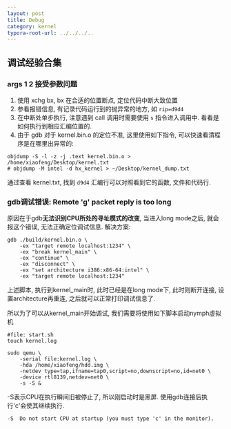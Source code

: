 ```yaml
---
layout: post
title: Debug
category: kernel
typora-root-url: ../../../..
---
```


## 调试经验合集
### args 1 2 接受参数问题
1. 使用 xchg bx, bx 在合适的位置断点, 定位代码中断大致位置
2. 参看报错信息, 有记录代码运行到的抛异常的地方, 如 `rip=d9d4`
3. 在中断处单步执行, 注意遇到 call 调用时需要使用 `s` 指令进入调用中. 看看是如何执行到相应汇编位置的.
4. 由于 gdb 对于 kernel.bin.o 的定位不准, 这里使用如下指令, 可以快速看清程序是在哪里出异常的:
```shell
objdump -S -l -z -j .text kernel.bin.o > /home/xiaofeng/Desktop/kernel.txt
# objdump -M intel -d hx_kernel > ~/Desktop/kernel_dump.txt
```
通过查看 kernel.txt, 找到 `d9d4` 汇编行可以对照看到它的函数, 文件和代码行.



### gdb调试错误: Remote 'g' packet reply is too long

原因在于gdb**无法识别CPU所处的寻址模式的改变**, 当进入long mode之后, 就会报这个错误, 无法正确定位调试信息. 解决方案:

```shell
gdb ./build/kernel.bin.o \
	-ex "target remote localhost:1234" \
	-ex "break kernel_main" \
	-ex "continue" \
	-ex "disconnect" \
	-ex "set architecture i386:x86-64:intel" \
	-ex "target remote localhost:1234"
```

上述脚本, 执行到kernel_main时, 此时已经是在long mode下, 此时则断开连接, 设置architecture再重连, 之后就可以正常打印调试信息了.

所以为了可以从kernel_main开始调试, 我们需要将使用如下脚本启动nymph虚拟机

```shell
#file: start.sh
touch kernel.log

sudo qemu \
	-serial file:kernel.log \
	-hda /home/xiaofeng/hdd.img \
	-netdev type=tap,ifname=tap0,script=no,downscript=no,id=net0 \
	-device rtl8139,netdev=net0 \
	-s -S &
```

-S表示CPU在执行瞬间旧被停止了, 所以刚启动时是黑屏. 使用gdb连接后执行'c'会使其继续执行.

```
-S  Do not start CPU at startup (you must type 'c' in the monitor).
```

